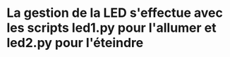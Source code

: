 # La gestion de la LED s'effectue avec les scripts led1.py pour l'allumer et led2.py pour l'éteindre
